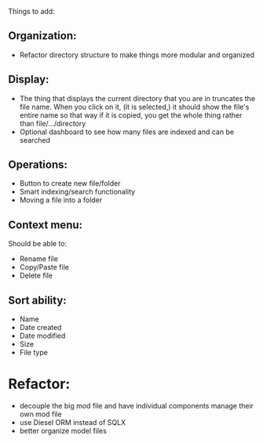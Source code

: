 Things to add:

## Organization:
* Refactor directory structure to make things more modular and organized

## Display:
* The thing that displays the current directory that you are in truncates the file name. When you click on it, (it is selected,) it should show the file's entire name so that way if it is copied, you get the whole thing rather than file/.../directory 
* Optional dashboard to see how many files are indexed and can be searched

## Operations:
* Button to create new file/folder
* Smart indexing/search functionality
* Moving a file into a folder


## Context menu:
Should be able to:
* Rename file
* Copy/Paste file
* Delete file


## Sort ability:
* Name
* Date created
* Date modified
* Size
* File type

# Refactor:
* decouple the big mod file and have individual components manage their own mod file
* use Diesel ORM instead of SQLX
* better organize model files
